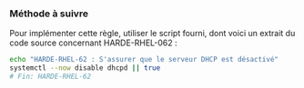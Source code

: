 
### Méthode à suivre

Pour implémenter cette règle, utiliser le script fourni, dont voici un extrait du code source concernant HARDE-RHEL-062 :

``` {.bash .numberLines}
echo "HARDE-RHEL-62 : S'assurer que le serveur DHCP est désactivé"
systemctl --now disable dhcpd || true
# Fin: HARDE-RHEL-62
```

